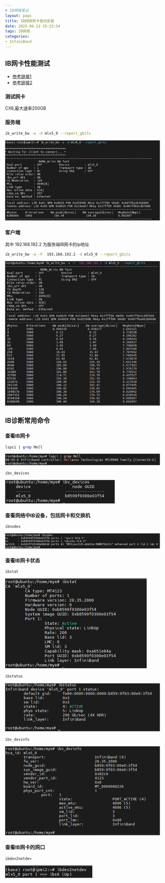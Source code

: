 ```yaml
---
# IB网络笔记
layout: pags
title: IB网络网卡驱动安装
date: 2025-06-23 15:23:54
tags: IB网络
categories: 
- InfiniBand
---
```


## IB网卡性能测试

- [参考链接1](https://blog.csdn.net/m0_37929348/article/details/106227581)
- [参考链接2](https://www.cnblogs.com/edenlong/p/10273433.html)

### 测试网卡
 CX6,最大速率200GB

### 服务端

```bash
ib_write_bw -a -d mlx5_0 --report_gbits
```
![命令](../imgs/2025.6.24-10.png)

### 客户端

其中 192.168.192.2 为服务端IB网卡的ip地址

```bash
ib_write_bw -a -F  192.168.192.2 -d mlx5_0 --report_gbits
```

![命令](../imgs/2025.6.24-11.png)

## IB诊断常用命令

### 查看IB网卡

```bash
lspci | grep Mell
```

![命令](../imgs/2025.6.24-12.png)

```bash
ibv_devices
```

![命令](../imgs/2025.6.24-13.png)

### 查看网络中IB设备，包括网卡和交换机

```bash
ibnodes
```

![命令](../imgs/2025.6.24-14.png)

### 查看IB网卡状态

```bash
ibstat
```
![命令](../imgs/2025.6.24-15.png)

```bash
ibstatus
```

![命令](../imgs/2025.6.24-18.png)

```bash
ibv_devinfo
```

![命令](../imgs/2025.6.24-16.png)

### 查看IB网卡的网口

```bash
ibdev2netdev
```

![命令](../imgs/2025.6.24-17.png)




